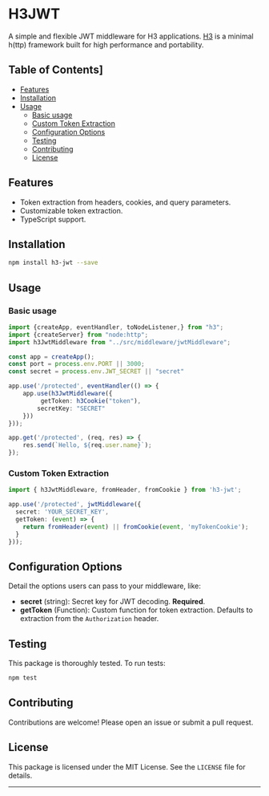 # H3JWT

A simple and flexible JWT middleware for H3 applications. [H3](https://github.com/unjs/h3) is a minimal h(ttp) framework built for high performance and portability.

## Table of Contents]

- [Features](#features)
- [Installation](#installation)
- [Usage](#usage)
  - [Basic usage](#basic-usage)
  - [Custom Token Extraction](#custom-token-extraction)
  - [Configuration Options](#configuration-options)
  - [Testing](#testing)
  - [Contributing](#contributing)
  - [License](#license)

## Features

- Token extraction from headers, cookies, and query parameters.
- Customizable token extraction.
- TypeScript support.

## Installation

```bash
npm install h3-jwt --save
```

## Usage

### Basic usage

```typescript
import {createApp, eventHandler, toNodeListener,} from "h3";
import {createServer} from "node:http";
import h3JwtMiddleware from "../src/middleware/jwtMiddleware";

const app = createApp();
const port = process.env.PORT || 3000;
const secret = process.env.JWT_SECRET || "secret"

app.use('/protected', eventHandler(() => {
    app.use(h3JwtMiddleware({
         getToken: h3Cookie("token"),
        secretKey: "SECRET"
    }))
}));

app.get('/protected', (req, res) => {
    res.send(`Hello, ${req.user.name}`);
});
```

### Custom Token Extraction

```typescript
import { h3JwtMiddleware, fromHeader, fromCookie } from 'h3-jwt';

app.use('/protected', jwtMiddleware({
  secret: 'YOUR_SECRET_KEY',
  getToken: (event) => {
    return fromHeader(event) || fromCookie(event, 'myTokenCookie');
  }
}));
```

## Configuration Options

Detail the options users can pass to your middleware, like:

- **secret** (string): Secret key for JWT decoding. **Required**.
- **getToken** (Function): Custom function for token extraction. Defaults to extraction from the `Authorization` header.



## Testing

This package is thoroughly tested. To run tests:

```bash
npm test
```

## Contributing

Contributions are welcome! Please open an issue or submit a pull request.

## License

This package is licensed under the MIT License. See the `LICENSE` file for details.

---

